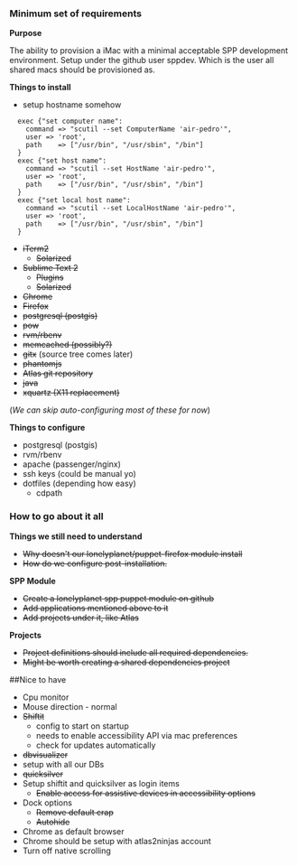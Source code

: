 ### Minimum set of requirements

**Purpose**

The ability to provision a iMac with a minimal acceptable SPP development environment.
Setup under the github user sppdev. Which is the user all shared macs should be provisioned as.

**Things to install**

- setup hostname somehow

```puppet
  exec {"set computer name":
    command => "scutil --set ComputerName 'air-pedro'",
    user => 'root',
    path    => ["/usr/bin", "/usr/sbin", "/bin"]
  }
  exec {"set host name":
    command => "scutil --set HostName 'air-pedro'",
    user => 'root',
    path    => ["/usr/bin", "/usr/sbin", "/bin"]
  }
  exec {"set local host name":
    command => "scutil --set LocalHostName 'air-pedro'",
    user => 'root',
    path    => ["/usr/bin", "/usr/sbin", "/bin"]
  }
```
- ~~iTerm2~~
  - ~~Solarized~~
- ~~Sublime Text 2~~
  - ~~Plugins~~
  - ~~Solarized~~
- ~~Chrome~~
- ~~Firefox~~
- ~~postgresql (postgis)~~
- ~~pow~~
- ~~rvm/rbenv~~
- ~~memcached (possibly?)~~
- ~~gitx~~ (source tree comes later)
- ~~phantomjs~~
- ~~Atlas git repository~~
- ~~java~~
- ~~xquartz (X11 replacement)~~

(*We can skip auto-configuring most of these for now*)

**Things to configure**

- postgresql (postgis)
- rvm/rbenv
- apache (passenger/nginx)
- ssh keys (could be manual yo)
- dotfiles (depending how easy)
  - cdpath
### How to go about it all

**Things we still need to understand**
 - ~~Why doesn't our lonelyplanet/puppet-firefox module install~~
 - ~~How do we configure post-installation.~~

**SPP Module**
 - ~~Create a lonelyplanet spp puppet module on github~~
  - ~~Add applications mentioned above to it~~
  - ~~Add projects under it, like Atlas~~

**Projects**

- ~~Project definitions should include all required dependencies.~~
- ~~Might be worth creating a shared dependencies project~~

##Nice to have
- Cpu monitor
- Mouse direction - normal
- ~~Shiftit~~
  - config to start on startup
  - needs to enable accessibility API via mac preferences
  - check for updates automatically
- ~~dbvisualizer~~
 - setup with all our DBs
- ~~quicksilver~~
- Setup shiftit and quicksilver as login items
  - ~~Enable access for assistive devices in accessibility options~~
- Dock options
  - ~~Remove default crap~~
  - ~~Autohide~~
- Chrome as default browser
- Chrome should be setup with atlas2ninjas account
- Turn off native scrolling
